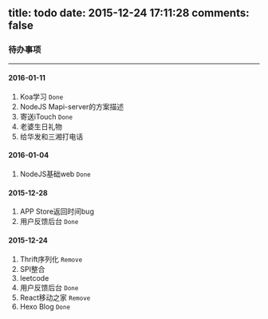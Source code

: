 title: todo
date: 2015-12-24 17:11:28
comments: false
---
### 待办事项
---
#### 2016-01-11
1. Koa学习 `Done`
2. NodeJS Mapi-server的方案描述
3. 寄送iTouch `Done`
4. 老婆生日礼物
5. 给华发和三湘打电话


#### 2016-01-04
1. NodeJS基础web `Done`

#### 2015-12-28
1. APP Store返回时间bug
2. 用户反馈后台 `Done`

#### 2015-12-24
1. Thrift序列化 `Remove`
2. SPI整合
3. leetcode
4. 用户反馈后台 `Done`
5. React移动之家 `Remove`
6. Hexo Blog `Done`

